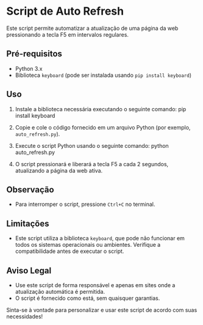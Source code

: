 # Script de Auto Refresh

Este script permite automatizar a atualização de uma página da web pressionando a tecla F5 em intervalos regulares.

## Pré-requisitos

- Python 3.x
- Biblioteca `keyboard` (pode ser instalada usando `pip install keyboard`)

## Uso

1. Instale a biblioteca necessária executando o seguinte comando: pip install keyboard

2. Copie e cole o código fornecido em um arquivo Python (por exemplo, `auto_refresh.py`).

3. Execute o script Python usando o seguinte comando:
python auto_refresh.py

4. O script pressionará e liberará a tecla F5 a cada 2 segundos, atualizando a página da web ativa.

## Observação

- Para interromper o script, pressione `Ctrl+C` no terminal.

## Limitações

- Este script utiliza a biblioteca `keyboard`, que pode não funcionar em todos os sistemas operacionais ou ambientes. Verifique a compatibilidade antes de executar o script.

## Aviso Legal

- Use este script de forma responsável e apenas em sites onde a atualização automática é permitida.
- O script é fornecido como está, sem quaisquer garantias.

Sinta-se à vontade para personalizar e usar este script de acordo com suas necessidades!
